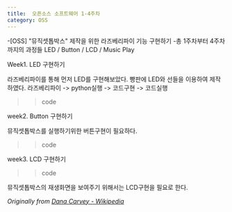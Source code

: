 ```yaml
---
title:  오픈소스 소프트웨어 1-4주차
category: OSS
---
```


-[OSS] "뮤직셋톱박스" 제작을 위한 라즈베리파이 기능 구현하기 
-총 1주차부터 4주차까지의 과정들
 LED / Button / LCD / Music Play

<!-- more -->

Week1. LED 구현하기

라즈베리파이를 통해 먼저 LED를 구현해보았다.
빵판에 LED와 선들을 이용하여 제작하였다.
라즈베리파이 -> python실행 -> 코드구현 -> 코드실행

>> code 

week2. Button 구현하기

뮤직셋톱박스를 실행하기위한 버튼구현이 필요하다.

>>code

week3. LCD 구현하기

>>code

뮤직셋톱박스의 재생화면을 보여주기 위해서는 LCD구현을 필요로 한다.



_Originally from [Dana Carvey - Wikipedia](https://en.wikipedia.org/wiki/Dana_Carvey)_
